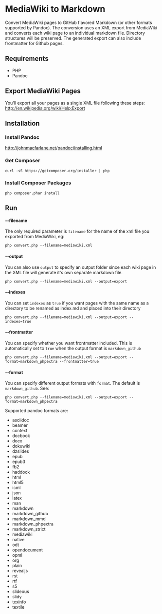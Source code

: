MediaWiki to Markdown
=====================

Convert MediaWiki pages to GitHub flavored Markdown (or other formats supported by Pandoc). The conversion uses an XML export from MediaWiki and converts each wiki page to an individual markdown file. Directory structures will be preserved. The generated export can also include frontmatter for Github pages.

## Requirements

* PHP
* Pandoc

## Export MediaWiki Pages

You'll export all your pages as a single XML file following these steps: http://en.wikipedia.org/wiki/Help:Export


## Installation

### Install Pandoc

http://johnmacfarlane.net/pandoc/installing.html

### Get Composer

`curl -sS https://getcomposer.org/installer | php`

### Install Composer Packages

`php composer.phar install`

## Run

#### --filename
The only required parameter is `filename` for the name of the xml file you exported from MediaWiki, eg: 

`php convert.php --filename=mediawiki.xml`

#### --output
You can also use `output` to specify an output folder since each wiki page in the XML file will generate it's own separate markdown file.

`php convert.php --filename=mediawiki.xml --output=export`


#### --indexes
You can set `indexes` as `true` if you want pages with the same name as a directory to be renamed as index.md and placed into their directory

`php convert.php --filename=mediawiki.xml --output=export --indexes=true`

#### --frontmatter
You can specify whether you want frontmatter included. This is automatically set to `true` when the output format is `markdown_github`

`php convert.php --filename=mediawiki.xml --output=export --format=markdown_phpextra --frontmatter=true`

#### --format
You can specify different output formats with `format`. The default is `markdown_github`. See:

`php convert.php --filename=mediawiki.xml --output=export --format=markdown_phpextra`

Supported pandoc formats are: 

* asciidoc
* beamer
* context
* docbook
* docx
* dokuwiki
* dzslides
* epub
* epub3
* fb2
* haddock
* html
* html5
* icml
* json
* latex
* man
* markdown
* markdown_github
* markdown_mmd
* markdown_phpextra
* markdown_strict
* mediawiki
* native
* odt
* opendocument
* opml
* org
* plain
* revealjs
* rst
* rtf
* s5
* slideous
* slidy
* texinfo
* textile